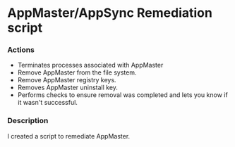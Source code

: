 # AppMaster/AppSync Remediation script

### Actions
- Terminates processes associated with AppMaster
- Remove AppMaster from the file system.
- Remove AppMaster registry keys.
- Removes AppMaster uninstall key.
- Performs checks to ensure removal was completed and lets you know if it wasn't successful.

### Description

I created a script to remediate AppMaster.
